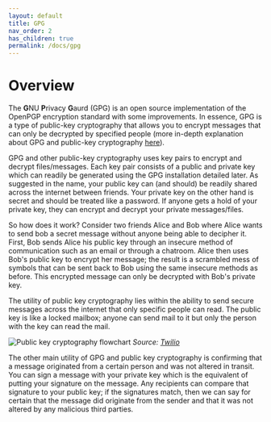 ```yaml
---
layout: default
title: GPG
nav_order: 2
has_children: true
permalink: /docs/gpg
---
```


# Overview

The **G**NU **P**rivacy **G**aurd (GPG) is an open source implementation of the OpenPGP encryption standard with some improvements. In essence, GPG is a type of public-key cryptography that allows you to encrypt messages that can only be decrypted by specified people (more in-depth explanation about GPG and public-key cryptography [here](https://en.wikipedia.org/wiki/Public-key_cryptography)).

GPG and other public-key cryptography uses key pairs to encrypt and decrypt files/messages. Each key pair consists of a public and private key which can readily be generated using the GPG installation detailed later. As suggested in the name, your public key can (and should) be readily shared across the internet between friends. Your private key on the other hand is secret and should be treated like a password. If anyone gets a hold of your private key, they can encrypt and decrypt your private messages/files.

So how does it work? Consider two friends Alice and Bob where Alice wants to send bob a secret message without anyone being able to decipher it. First, Bob sends Alice his public key through an insecure method of communication such as an email or through a chatroom. Alice then uses Bob's public key to encrypt her message; the result is a scrambled mess of symbols that can be sent back to Bob using the same insecure methods as before. This encrypted message can only be decrypted with Bob's private key.

The utility of public key cryptography lies within the ability to send secure messages across the internet that only specific people can read. The public key is like a locked mailbox; anyone can send mail to it but only the person with the key can read the mail.

![Public key cryptography flowchart](../assets/images/public_key_cryptography.png)
*Source: [Twilio](https://www.twilio.com/blog/what-is-public-key-cryptography)*

The other main utility of GPG and public key cryptography is confirming that a message originated from a certain person and was not altered in transit. You can sign a message with your private key which is the equivalent of putting your signature on the message. Any recipients can compare that signature to your public key; if the signatures match, then we can say for certain that the message did originate from the sender and that it was not altered by any malicious third parties.

